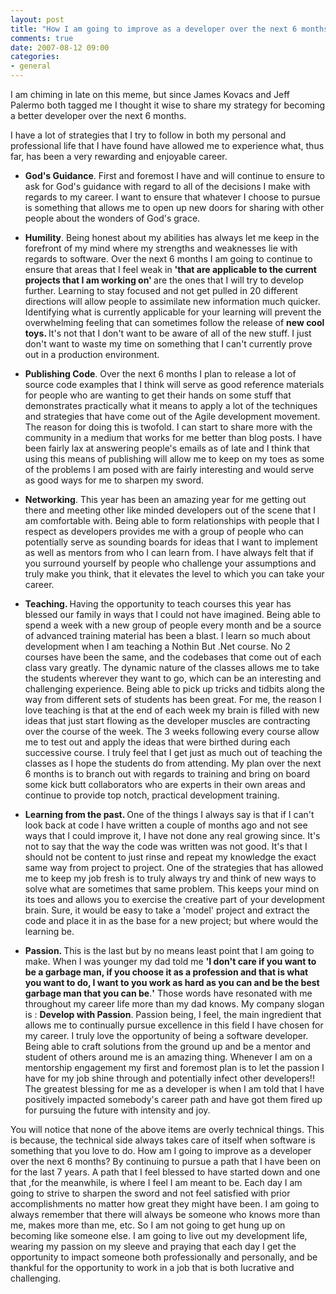 ```yaml
---
layout: post
title: "How I am going to improve as a developer over the next 6 months"
comments: true
date: 2007-08-12 09:00
categories:
- general
---
```


I am chiming in late on this meme, but since James Kovacs and Jeff Palermo both tagged me I thought it wise to share my strategy for becoming a better developer over the next 6 months.

I have a lot of strategies that I try to follow in both my personal and professional life that I have found have allowed me to experience what, thus far, has been a very rewarding and enjoyable career.
<ul>
<li><strong>God's Guidance</strong>.  First and foremost I have and will continue to ensure to ask for God's guidance with regard to all of the decisions I make with regards to my career. I want to ensure that whatever I choose to pursue is something that allows me to open up new doors for sharing with other people about the wonders of God's grace.</li></ul>

 
<ul>
<li><strong>Humility</strong>.  Being honest about my abilities has always let me keep in the forefront of my mind where my strengths and weaknesses lie with regards to software. Over the next 6 months I am going to continue to ensure that areas that I feel weak in <strong>'that are applicable to the current projects that I am working on' </strong>are the ones that I will try to develop further. Learning to stay focused and not get pulled in 20 different directions will allow people to assimilate new information much quicker. Identifying what is currently applicable for your learning will prevent the overwhelming feeling that can sometimes follow the release of <strong>new cool toys. </strong>It's not that I don't want to be aware of all of the new stuff. I just don't want to waste my time on something that I can't currently prove out in a production environment.</li></ul>

 
<ul>
<li><strong>Publishing Code</strong>. Over the next 6 months I plan to release a lot of source code examples that I think will serve as good reference materials for people who are wanting to get their hands on some stuff that demonstrates practically what it means to apply a lot of the techniques and strategies that have come out of the Agile development movement. The reason for doing this is twofold. I can start to share more with the community in a medium that works for me better than blog posts. I have been fairly lax at answering people's emails as of late and I think that using this means of publishing will allow me to keep on my toes as some of the problems I am posed with are fairly interesting and would serve as good ways for me to sharpen my sword.</li></ul>

 
<ul>
<li><strong>Networking</strong>. This year has been an amazing year for me getting out there and meeting other like minded developers out of the scene that I am comfortable with. Being able to form relationships with people that I respect as developers provides me with a group of people who can potentially serve as sounding boards for ideas that I want to implement as well as mentors from who I can learn from. I have always felt that if you surround yourself by people who challenge your assumptions and truly make you think, that it elevates the level to which you can take your career.</li></ul>

 
<ul>
<li><strong>Teaching. </strong>Having the opportunity to teach courses this year has blessed our family in ways that I could not have imagined. Being able to spend a week with a new group of people every month and be a source of advanced training material has been a blast. I learn so much about development when I am teaching a Nothin But .Net course. No 2 courses have been the same, and the codebases that come out of each class vary greatly. The dynamic nature of the classes allows me to take the students wherever they want to go, which can be an interesting and challenging experience. Being able to pick up tricks and tidbits along the way from different sets of students has been great. For me, the reason I love teaching is that at the end of each week my brain is filled with new ideas that just start flowing as the developer muscles are contracting over the course of the week. The 3 weeks following every course allow me to test out and apply the ideas that were birthed during each successive course. I truly feel that I get just as much out of teaching the classes as I hope the students do from attending. My plan over the next 6 months is to branch out with regards to training and bring on board some kick butt collaborators who are experts in their own areas and continue to provide top notch, practical development training.</li></ul>

 
<ul>
<li><strong>Learning from the past. </strong>One of the things I always say is that if I can't look back at code I have written a couple of months ago and not see ways that I could improve it, I have not done any real growing since. It's not to say that the way the code was written was not good. It's that I should not be content to just rinse and repeat my knowledge the exact same way from project to project. One of the strategies that has allowed me to keep my job fresh is to truly always try and think of new ways to solve what are sometimes that same problem. This keeps your mind on its toes and allows you to exercise the creative part of your development brain. Sure, it would be easy to take a 'model' project and extract the code and place it in as the base for a new project; but where would the learning be.</li></ul>

 
<ul>
<li><strong>Passion. </strong>This is the last but by no means least point that I am going to make. When I was younger my dad told me <strong>'I don't care if you want to be a garbage man, if you choose it as a profession and that is what you want to do, I want to you work as hard as you can and be the best garbage man that you can be</strong>.<strong>'</strong> Those words have resonated with me throughout my career life more than my dad knows. My company slogan is : <strong>Develop with Passion</strong>. Passion being, I feel, the main ingredient that allows me to continually pursue excellence in this field I have chosen for my career. I truly love the opportunity of being a software developer. Being able to craft solutions from the ground up and be a mentor and student of others around me is an amazing thing. Whenever I am on a mentorship engagement my first and foremost plan is to let the passion I have for my job shine through and potentially infect other developers!! The greatest blessing for me as a developer is when I am told that I have positively impacted somebody's career path and have got them fired up for pursuing the future with intensity and joy.</li></ul>

You will notice that none of the above items are overly technical things. This is because, the technical side always takes care of itself when software is something that you love to do. How am I going to improve as a developer over the next 6 months? By continuing to pursue a path that I have been on for the last 7 years. A path that I feel blessed to have started down and one that ,for the meanwhile, is where I feel I am meant to be. Each day I am going to strive to sharpen the sword and not feel satisfied with prior accomplishments no matter how great they might have been. I am going to always remember that there will always be someone who knows more than me, makes more than me, etc. So I am not going to get hung up on becoming like someone else. I am going to live out my development life, wearing my passion on my sleeve and praying that each day I get the opportunity to impact someone both professionally and personally, and be thankful for the opportunity to work in a job that is both lucrative and challenging.

 

 





